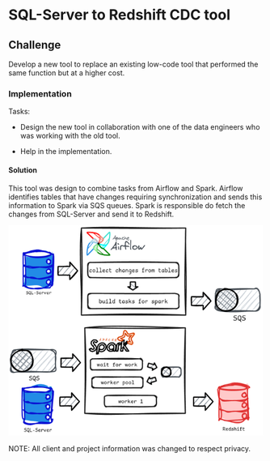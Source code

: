 # SQL-Server to Redshift CDC tool

## Challenge

Develop a new tool to replace an existing low-code tool that performed the same function but at a higher cost.

### Implementation

Tasks:
- Design the new tool in collaboration with one of the data engineers who was working with the old tool.

- Help in the implementation.

#### Solution

This tool was design to combine tasks from Airflow and Spark. Airflow identifies tables that have changes requiring synchronization and sends this information to Spark via SQS queues. Spark is responsible do fetch the changes from SQL-Server and send it to Redshift.

![alt text](imgs/cdc_tool.png)

NOTE: All client and project information was changed to respect privacy.
